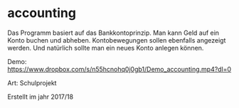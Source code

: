 # accounting
Das Programm basiert auf das Bankkontoprinzip. Man kann Geld auf ein Konto buchen und abheben. Kontobewegungen sollen ebenfalls angezeigt werden. Und natürlich sollte man ein neues Konto anlegen können.

Demo: https://www.dropbox.com/s/n55hcnohq0j0gb1/Demo_accounting.mp4?dl=0

Art: Schulprojekt

Erstellt im jahr 2017/18
